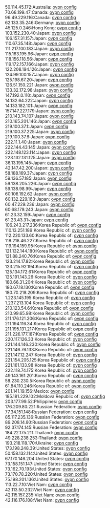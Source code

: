 50.114.45.172:Australia: [ovpn config](vpn/50_114_45_172.ovpn)  
70.68.199.47:Canada: [ovpn config](vpn/70_68_199_47.ovpn)  
96.49.229.116:Canada: [ovpn config](vpn/96_49_229_116.ovpn)  
62.133.35.246:Germany: [ovpn config](vpn/62_133_35_246.ovpn)  
45.125.0.246:Hong Kong: [ovpn config](vpn/45_125_0_246.ovpn)  
103.152.230.40:Japan: [ovpn config](vpn/103_152_230_40.ovpn)  
106.157.31.157:Japan: [ovpn config](vpn/106_157_31_157.ovpn)  
110.67.35.148:Japan: [ovpn config](vpn/110_67_35_148.ovpn)  
111.217.100.183:Japan: [ovpn config](vpn/111_217_100_183.ovpn)  
115.163.195.96:Japan: [ovpn config](vpn/115_163_195_96.ovpn)  
118.156.118.56:Japan: [ovpn config](vpn/118_156_118_56.ovpn)  
119.172.157.166:Japan: [ovpn config](vpn/119_172_157_166.ovpn)  
122.208.194.126:Japan: [ovpn config](vpn/122_208_194_126.ovpn)  
124.99.100.157:Japan: [ovpn config](vpn/124_99_100_157.ovpn)  
125.198.67.20:Japan: [ovpn config](vpn/125_198_67_20.ovpn)  
126.51.150.221:Japan: [ovpn config](vpn/126_51_150_221.ovpn)  
133.32.172.98:Japan: [ovpn config](vpn/133_32_172_98.ovpn)  
147.192.0.110:Japan: [ovpn config](vpn/147_192_0_110.ovpn)  
14.132.64.222:Japan: [ovpn config](vpn/14_132_64_222.ovpn)  
14.133.182.101:Japan: [ovpn config](vpn/14_133_182_101.ovpn)  
157.147.227.179:Japan: [ovpn config](vpn/157_147_227_179.ovpn)  
210.143.74.107:Japan: [ovpn config](vpn/210_143_74_107.ovpn)  
210.165.201.146:Japan: [ovpn config](vpn/210_165_201_146.ovpn)  
219.100.37.1:Japan: [ovpn config](vpn/219_100_37_1.ovpn)  
219.100.37.225:Japan: [ovpn config](vpn/219_100_37_225.ovpn)  
219.100.37.6:Japan: [ovpn config](vpn/219_100_37_6.ovpn)  
222.11.1.40:Japan: [ovpn config](vpn/222_11_1_40.ovpn)  
222.144.43.145:Japan: [ovpn config](vpn/222_144_43_145.ovpn)  
222.148.123.114:Japan: [ovpn config](vpn/222_148_123_114.ovpn)  
223.132.131.125:Japan: [ovpn config](vpn/223_132_131_125.ovpn)  
36.13.195.145:Japan: [ovpn config](vpn/36_13_195_145.ovpn)  
42.147.42.200:Japan: [ovpn config](vpn/42_147_42_200.ovpn)  
58.188.169.37:Japan: [ovpn config](vpn/58_188_169_37.ovpn)  
59.136.57.185:Japan: [ovpn config](vpn/59_136_57_185.ovpn)  
59.138.205.226:Japan: [ovpn config](vpn/59_138_205_226.ovpn)  
59.138.98.99:Japan: [ovpn config](vpn/59_138_98_99.ovpn)  
60.108.192.62:Japan: [ovpn config](vpn/60_108_192_62.ovpn)  
60.132.229.163:Japan: [ovpn config](vpn/60_132_229_163.ovpn)  
60.47.229.236:Japan: [ovpn config](vpn/60_47_229_236.ovpn)  
60.68.179.243:Japan: [ovpn config](vpn/60_68_179_243.ovpn)  
61.23.32.159:Japan: [ovpn config](vpn/61_23_32_159.ovpn)  
61.23.43.31:Japan: [ovpn config](vpn/61_23_43_31.ovpn)  
106.243.217.236:Korea Republic of: [ovpn config](vpn/106_243_217_236.ovpn)  
110.13.251.189:Korea Republic of: [ovpn config](vpn/110_13_251_189.ovpn)  
112.220.133.60:Korea Republic of: [ovpn config](vpn/112_220_133_60.ovpn)  
118.218.46.227:Korea Republic of: [ovpn config](vpn/118_218_46_227.ovpn)  
119.194.159.95:Korea Republic of: [ovpn config](vpn/119_194_159_95.ovpn)  
121.132.144.180:Korea Republic of: [ovpn config](vpn/121_132_144_180.ovpn)  
121.88.240.76:Korea Republic of: [ovpn config](vpn/121_88_240_76.ovpn)  
123.214.17.82:Korea Republic of: [ovpn config](vpn/123_214_17_82.ovpn)  
123.215.92.194:Korea Republic of: [ovpn config](vpn/123_215_92_194.ovpn)  
125.134.172.61:Korea Republic of: [ovpn config](vpn/125_134_172_61.ovpn)  
125.191.143.26:Korea Republic of: [ovpn config](vpn/125_191_143_26.ovpn)  
180.66.31.204:Korea Republic of: [ovpn config](vpn/180_66_31_204.ovpn)  
180.67.18.130:Korea Republic of: [ovpn config](vpn/180_67_18_130.ovpn)  
180.70.218.209:Korea Republic of: [ovpn config](vpn/180_70_218_209.ovpn)  
1.223.145.195:Korea Republic of: [ovpn config](vpn/1_223_145_195.ovpn)  
1.237.213.104:Korea Republic of: [ovpn config](vpn/1_237_213_104.ovpn)  
210.123.54.6:Korea Republic of: [ovpn config](vpn/210_123_54_6.ovpn)  
210.99.65.98:Korea Republic of: [ovpn config](vpn/210_99_65_98.ovpn)  
211.176.121.206:Korea Republic of: [ovpn config](vpn/211_176_121_206.ovpn)  
211.194.116.34:Korea Republic of: [ovpn config](vpn/211_194_116_34.ovpn)  
211.195.131.217:Korea Republic of: [ovpn config](vpn/211_195_131_217.ovpn)  
211.226.177.187:Korea Republic of: [ovpn config](vpn/211_226_177_187.ovpn)  
220.117.126.33:Korea Republic of: [ovpn config](vpn/220_117_126_33.ovpn)  
221.144.146.230:Korea Republic of: [ovpn config](vpn/221_144_146_230.ovpn)  
221.146.76.133:Korea Republic of: [ovpn config](vpn/221_146_76_133.ovpn)  
221.147.12.247:Korea Republic of: [ovpn config](vpn/221_147_12_247.ovpn)  
221.154.205.125:Korea Republic of: [ovpn config](vpn/221_154_205_125.ovpn)  
221.161.133.98:Korea Republic of: [ovpn config](vpn/221_161_133_98.ovpn)  
222.118.74.175:Korea Republic of: [ovpn config](vpn/222_118_74_175.ovpn)  
49.143.161.201:Korea Republic of: [ovpn config](vpn/49_143_161_201.ovpn)  
58.230.230.5:Korea Republic of: [ovpn config](vpn/58_230_230_5.ovpn)  
61.84.110.246:Korea Republic of: [ovpn config](vpn/61_84_110_246.ovpn)  
201.141.19.156:Mexico: [ovpn config](vpn/201_141_19_156.ovpn)  
185.181.229.102:Moldova Republic of: [ovpn config](vpn/185_181_229_102.ovpn)  
203.177.99.52:Philippines: [ovpn config](vpn/203_177_99_52.ovpn)  
176.209.80.221:Russian Federation: [ovpn config](vpn/176_209_80_221.ovpn)  
77.34.151.148:Russian Federation: [ovpn config](vpn/77_34_151_148.ovpn)  
85.117.235.136:Russian Federation: [ovpn config](vpn/85_117_235_136.ovpn)  
89.208.14.60:Russian Federation: [ovpn config](vpn/89_208_14_60.ovpn)  
92.37.174.145:Russian Federation: [ovpn config](vpn/92_37_174_145.ovpn)  
184.22.175.211:Thailand: [ovpn config](vpn/184_22_175_211.ovpn)  
49.228.238.253:Thailand: [ovpn config](vpn/49_228_238_253.ovpn)  
193.218.118.170:Ukraine: [ovpn config](vpn/193_218_118_170.ovpn)  
173.198.248.39:United States: [ovpn config](vpn/173_198_248_39.ovpn)  
50.158.132.114:United States: [ovpn config](vpn/50_158_132_114.ovpn)  
67.170.146.204:United States: [ovpn config](vpn/67_170_146_204.ovpn)  
73.158.151.147:United States: [ovpn config](vpn/73_158_151_147.ovpn)  
73.162.70.193:United States: [ovpn config](vpn/73_162_70_193.ovpn)  
73.170.78.220:United States: [ovpn config](vpn/73_170_78_220.ovpn)  
75.198.201.136:United States: [ovpn config](vpn/75_198_201_136.ovpn)  
113.22.7.10:Viet Nam: [ovpn config](vpn/113_22_7_10.ovpn)  
42.113.50.232:Viet Nam: [ovpn config](vpn/42_113_50_232.ovpn)  
42.115.157.235:Viet Nam: [ovpn config](vpn/42_115_157_235.ovpn)  
42.116.176.108:Viet Nam: [ovpn config](vpn/42_116_176_108.ovpn)  
